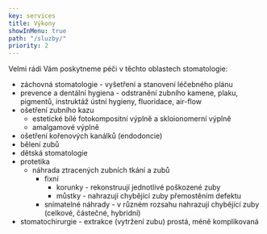 ```yaml
---
key: services
title: Výkony
showInMenu: true
path: "/sluzby/"
priority: 2
---
```

Velmi rádi Vám poskytneme péči v těchto oblastech stomatologie: 
   
- záchovná stomatologie - vyšetření a stanovení léčebného plánu
- prevence a dentální hygiena - odstranění zubního kamene, plaku, pigmentů, instruktáž ústní hygieny, fluoridace, air-flow
- ošetření zubního kazu 
  - estetické bílé fotokompositní výplně a skloionomerní výplně
  - amalgamové výplně
- ošetření kořenových kanálků (endodoncie)
- bělení zubů
- dětská stomatologie
- protetika 
  - náhrada ztracených zubních tkání a zubů
    - fixní 
      - korunky - rekonstruují jednotlivé poškozené zuby
      - můstky - nahrazují chybějící zuby přemostěním defektu
    - snímatelné náhrady - v různém rozsahu nahrazují chybějící zuby (celkové, částečné, hybridní)
- stomatochirurgie - extrakce (vytržení zubu) prostá, méně komplikovaná
